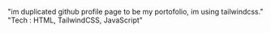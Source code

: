 "im duplicated github profile page to be my portofolio, im using tailwindcss."
"Tech : HTML, TailwindCSS, JavaScript"